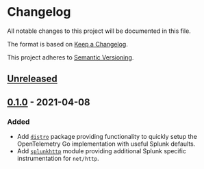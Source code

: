 # Changelog

All notable changes to this project will be documented in this file.

The format is based on [Keep a Changelog](https://keepachangelog.com/en/1.1.0/).

This project adheres to [Semantic Versioning](https://semver.org/spec/v2.0.0.html).

## [Unreleased]

## [0.1.0] - 2021-04-08

### Added

- Add [`distro`](./distro) package providing functionality to quickly setup the OpenTelemetry Go implementation with useful Splunk defaults.
- Add [`splunkhttp`](./instrumentation/net/http/splunkhttp) module providing additional Splunk specific instrumentation for `net/http`.

[Unreleased]: https://github.com/signalfx/splunk-otel-go/compare/v0.1.0...HEAD
[0.1.0]: https://github.com/signalfx/splunk-otel-go/releases/tag/v0.1.0
